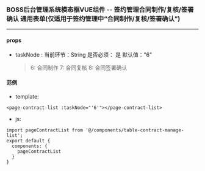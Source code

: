 ### BOSS后台管理系统模态框VUE组件 -- 签约管理合同制作/复核/签署确认 通用表单(仅适用于签约管理中“合同制作/复核/签署确认”)
----------------------------------
#### props

- taskNode : 当前环节：String  是否必须： 是  默认值："6"
  > 6: 合同制作
  > 7: 合同复核
  > 8: 合同签署确认

#### 范例

- template:

```
<page-contract-list :taskNode="'6'"></page-contract-list>
```

- js:

```
import pageContractList from '@/components/table-contract-manage-list';
export default {
  components: {
    pageContractList
  }
}
```

